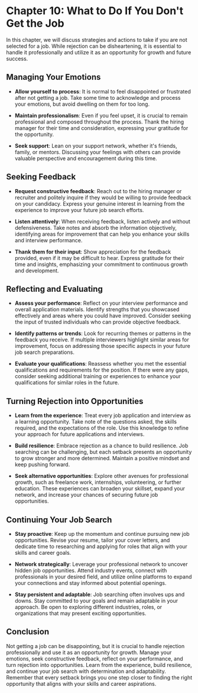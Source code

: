 Chapter 10: What to Do If You Don't Get the Job
===============================================

In this chapter, we will discuss strategies and actions to take if you are not selected for a job. While rejection can be disheartening, it is essential to handle it professionally and utilize it as an opportunity for growth and future success.

Managing Your Emotions
----------------------

* **Allow yourself to process**: It is normal to feel disappointed or frustrated after not getting a job. Take some time to acknowledge and process your emotions, but avoid dwelling on them for too long.

* **Maintain professionalism**: Even if you feel upset, it is crucial to remain professional and composed throughout the process. Thank the hiring manager for their time and consideration, expressing your gratitude for the opportunity.

* **Seek support**: Lean on your support network, whether it's friends, family, or mentors. Discussing your feelings with others can provide valuable perspective and encouragement during this time.

Seeking Feedback
----------------

* **Request constructive feedback**: Reach out to the hiring manager or recruiter and politely inquire if they would be willing to provide feedback on your candidacy. Express your genuine interest in learning from the experience to improve your future job search efforts.

* **Listen attentively**: When receiving feedback, listen actively and without defensiveness. Take notes and absorb the information objectively, identifying areas for improvement that can help you enhance your skills and interview performance.

* **Thank them for their input**: Show appreciation for the feedback provided, even if it may be difficult to hear. Express gratitude for their time and insights, emphasizing your commitment to continuous growth and development.

Reflecting and Evaluating
-------------------------

* **Assess your performance**: Reflect on your interview performance and overall application materials. Identify strengths that you showcased effectively and areas where you could have improved. Consider seeking the input of trusted individuals who can provide objective feedback.

* **Identify patterns or trends**: Look for recurring themes or patterns in the feedback you receive. If multiple interviewers highlight similar areas for improvement, focus on addressing those specific aspects in your future job search preparations.

* **Evaluate your qualifications**: Reassess whether you met the essential qualifications and requirements for the position. If there were any gaps, consider seeking additional training or experiences to enhance your qualifications for similar roles in the future.

Turning Rejection into Opportunities
------------------------------------

* **Learn from the experience**: Treat every job application and interview as a learning opportunity. Take note of the questions asked, the skills required, and the expectations of the role. Use this knowledge to refine your approach for future applications and interviews.

* **Build resilience**: Embrace rejection as a chance to build resilience. Job searching can be challenging, but each setback presents an opportunity to grow stronger and more determined. Maintain a positive mindset and keep pushing forward.

* **Seek alternative opportunities**: Explore other avenues for professional growth, such as freelance work, internships, volunteering, or further education. These experiences can broaden your skillset, expand your network, and increase your chances of securing future job opportunities.

Continuing Your Job Search
--------------------------

* **Stay proactive**: Keep up the momentum and continue pursuing new job opportunities. Revise your resume, tailor your cover letters, and dedicate time to researching and applying for roles that align with your skills and career goals.

* **Network strategically**: Leverage your professional network to uncover hidden job opportunities. Attend industry events, connect with professionals in your desired field, and utilize online platforms to expand your connections and stay informed about potential openings.

* **Stay persistent and adaptable**: Job searching often involves ups and downs. Stay committed to your goals and remain adaptable in your approach. Be open to exploring different industries, roles, or organizations that may present exciting opportunities.

Conclusion
----------

Not getting a job can be disappointing, but it is crucial to handle rejection professionally and use it as an opportunity for growth. Manage your emotions, seek constructive feedback, reflect on your performance, and turn rejection into opportunities. Learn from the experience, build resilience, and continue your job search with determination and adaptability. Remember that every setback brings you one step closer to finding the right opportunity that aligns with your skills and career aspirations.
